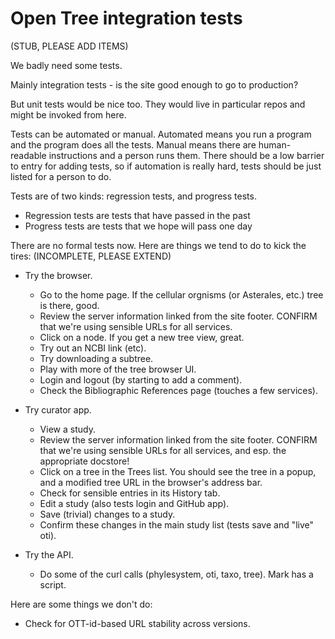 Open Tree integration tests
=====

(STUB, PLEASE ADD ITEMS)

We badly need some tests.

Mainly integration tests - is the site good enough to go to production?

But unit tests would be nice too.  They would live in particular repos
and might be invoked from here.

Tests can be automated or manual.  Automated means you run a program
and the program does all the tests.  Manual means there are
human-readable instructions and a person runs them.  There should be a
low barrier to entry for adding tests, so if automation is really
hard, tests should be just listed for a person to do.

Tests are of two kinds: regression tests, and progress tests.

* Regression tests are tests that have passed in the past
* Progress tests are tests that we hope will pass one day

There are no formal tests now.  Here are things we tend to do to kick
the tires: (INCOMPLETE, PLEASE EXTEND)

* Try the browser.
    * Go to the home page.  If the cellular orgnisms (or Asterales, etc.) tree is there, good.
    * Review the server information linked from the site footer. CONFIRM that we're using sensible URLs for all services.
    * Click on a node.  If you get a new tree view, great.
    * Try out an NCBI link (etc).
    * Try downloading a subtree.
    * Play with more of the tree browser UI.
    * Login and logout (by starting to add a comment).
    * Check the Bibliographic References page (touches a few services).

* Try curator app.
    * View a study.
    * Review the server information linked from the site footer. CONFIRM that we're using sensible URLs for all services, and esp. the appropriate docstore!
    * Click on a tree in the Trees list. You should see the tree in a popup, and a modified tree URL in the browser's address bar.
    * Check for sensible entries in its History tab.
    * Edit a study (also tests login and GitHub app).
    * Save (trivial) changes to a study.
    * Confirm these changes in the main study list (tests save and "live" oti).

* Try the API.
    * Do some of the curl calls (phylesystem, oti, taxo, tree).  Mark has a script.

Here are some things we don't do:

* Check for OTT-id-based URL stability across versions.
